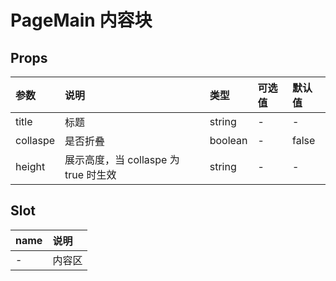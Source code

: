 # PageMain 内容块

## Props

| 参数     | 说明                                 | 类型    | 可选值 | 默认值 |
| :------- | :----------------------------------- | :------ | :----- | :----- |
| title    | 标题                                 | string  | -      | -      |
| collaspe | 是否折叠                             | boolean | -      | false  |
| height   | 展示高度，当 collaspe 为 true 时生效 | string  | -      | -      |

## Slot

| name | 说明   |
| :--- | :----- |
| -    | 内容区 |